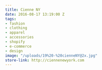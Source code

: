 ```yaml
---
title: Cienne NY
date: 2016-08-17 13:19:00 Z
tags:
- fashion
- clothing
- apparel
- accessories
- shopify
- e-commerce
- design
image: "/uploads/19%20-%20cienneNY@2x.jpg"
store-link: http://ciennenewyork.com
---
```


